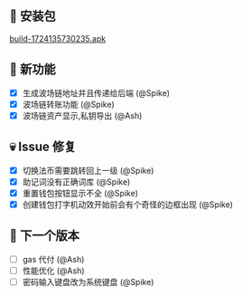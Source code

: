 ## 🚀 安装包

[build-1724135730235.apk](https://dalveywallet.s3.ap-northeast-1.amazonaws.com/release/apks/build-1724135730235.apk)

## 🎉 新功能

- [x] 生成波场链地址并且传递给后端 (@Spike)
- [x] 波场链转账功能 (@Spike)
- [x] 波场链资产显示,私钥导出 (@Ash)

## 💀 Issue 修复

- [x] 切换法币需要跳转回上一级 (@Spike)
- [x] 助记词没有正确词库 (@Spike)
- [x] 重置钱包按钮显示不全 (@Spike)
- [x] 创建钱包打字机动效开始前会有个奇怪的边框出现 (@Spike)

## 📅 下一个版本

- [ ] gas 代付 (@Ash)
- [ ] 性能优化 (@Ash)
- [ ] 密码输入键盘改为系统键盘 (@Spike)
